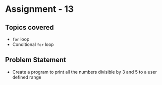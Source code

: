 # Assignment - 13

## Topics covered

- `for` loop
- Conditional `for` loop


## Problem Statement

- Create a program to print all the numbers divisible by 3 and 5 to a user defined range


